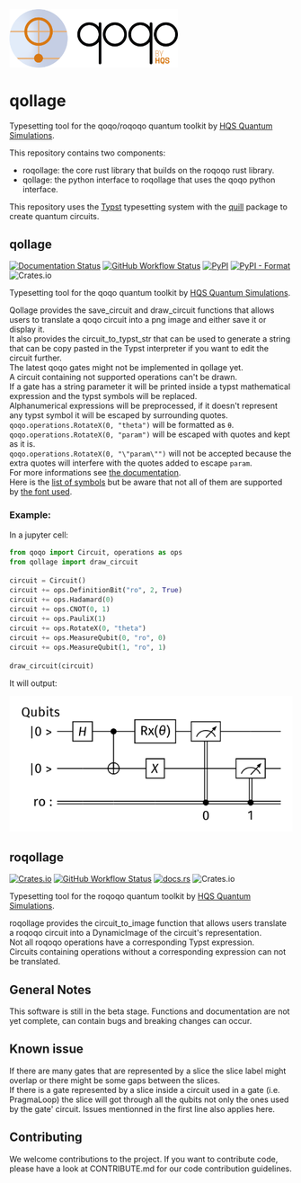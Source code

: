 <img src="qoqo_Logo_vertical_color.png" alt="qoqo logo" width="300" />

# qollage

Typesetting tool for the qoqo/roqoqo quantum toolkit by [HQS Quantum Simulations](https://quantumsimulations.de).

This repository contains two components:

* roqollage: the core rust library that builds on the roqoqo rust library.  
* qollage: the python interface to roqollage that uses the qoqo python interface.

This repository uses the [Typst](https://github.com/typst/typst) typesetting system with the [quill](https://github.com/Mc-Zen/quill/tree/main) package to create quantum circuits.
## qollage

[![Documentation Status](https://img.shields.io/badge/docs-read-blue)](https://hqsquantumsimulations.github.io/qollage/)
[![GitHub Workflow Status](https://github.com/HQSquantumsimulations/qollage/workflows/ci_tests/badge.svg)](https://github.com/HQSquantumsimulations/qollage/actions)
[![PyPI](https://img.shields.io/pypi/v/qollage)](https://pypi.org/project/qollage/)
[![PyPI - Format](https://img.shields.io/pypi/format/qollage)](https://pypi.org/project/qollage/)
![Crates.io](https://img.shields.io/crates/l/qollage)

Typesetting tool for the qoqo quantum toolkit by [HQS Quantum Simulations](https://quantumsimulations.de).

Qollage provides the save_circuit and draw_circuit functions that allows users to translate a qoqo circuit into a png image and either save it or display it.  
It also provides the circuit_to_typst_str that can be used to generate a string that can be copy pasted in the Typst interpreter if you want to edit the circuit further.  
The latest qoqo gates might not be implemented in qollage yet.  
A circuit containing not supported operations can't be drawn.  
If a gate has a string parameter it will be printed inside a typst mathematical expression and the typst symbols will be replaced.  
Alphanumerical expressions will be preprocessed, if it doesn't represent any typst symbol it will be escaped by surrounding quotes.  
`qoqo.operations.RotateX(0, "theta")` will be formatted as `θ`.  
`qoqo.operations.RotateX(0, "param")` will be escaped with quotes and kept as it is.  
`qoqo.operations.RotateX(0, "\"param\"")` will not be accepted because the extra quotes will interfere with the quotes added to escape `param`.  
For more informations see [the documentation](https://typst.app/docs/reference/math/).  
Here is the [list of symbols](https://typst.app/docs/reference/symbols/sym/) but be aware that not all of them are supported by [the font used](https://ctan.math.washington.edu/tex-archive/fonts/firamath/firamath-specimen.pdf).

### Example:

In a jupyter cell:
```python
from qoqo import Circuit, operations as ops
from qollage import draw_circuit

circuit = Circuit()
circuit += ops.DefinitionBit("ro", 2, True)
circuit += ops.Hadamard(0)
circuit += ops.CNOT(0, 1)
circuit += ops.PauliX(1)
circuit += ops.RotateX(0, "theta")
circuit += ops.MeasureQubit(0, "ro", 0)
circuit += ops.MeasureQubit(1, "ro", 1)

draw_circuit(circuit)
```
It will output:

<img src="example_circuit.png" alt="Example" />

## roqollage

[![Crates.io](https://img.shields.io/crates/v/roqollage)](https://crates.io/crates/roqollage)
[![GitHub Workflow Status](https://github.com/HQSquantumsimulations/qollage/workflows/ci_tests/badge.svg)](https://github.com/HQSquantumsimulations/qollage/actions)
[![docs.rs](https://img.shields.io/docsrs/roqollage)](https://docs.rs/roqollage/)
![Crates.io](https://img.shields.io/crates/l/roqollage)

Typesetting tool for the roqoqo quantum toolkit by [HQS Quantum Simulations](https://quantumsimulations.de).

roqollage provides the circuit_to_image function that allows users translate a roqoqo circuit into a DynamicImage of the circuit's representation.  
Not all roqoqo operations have a corresponding Typst expression.  
Circuits containing operations without a corresponding expression can not be translated.

## General Notes

This software is still in the beta stage. Functions and documentation are not yet complete, can contain bugs and breaking changes can occur.

## Known issue

If there are many gates that are represented by a slice the slice label might overlap or there might be some gaps between the slices.  
If there is a gate represented by a slice inside a circuit used in a gate (i.e. PragmaLoop) the slice will got through all the qubits not only the ones used by the gate' circuit. Issues mentionned in the first line also applies here.

## Contributing

We welcome contributions to the project. If you want to contribute code, please have a look at CONTRIBUTE.md for our code contribution guidelines.
